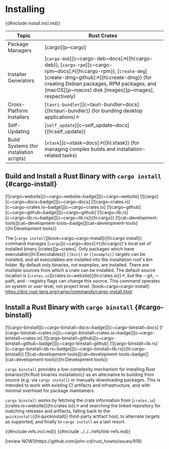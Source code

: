 # Installing

{{#include install.incl.md}}

| Topic | Rust Crates |
|---|---|
| Package Managers | [cargo][p~cargo] |
| Installer Generators | [`cargo-deb`][c~cargo-deb~docs]↗{{hi:cargo-deb}}, [`cargo-rpm`][c~cargo-rpm~docs]↗{{hi:cargo-rpm}}, [`create-dmg`][create-dmg~github]↗{{hi:create-dmg}} (for creating Debian packages, RPM packages, and [macOS][p~macos] disk [images][p~images], respectively) |
| Cross-Platform Installers | [`tauri-bundler`][c~tauri-bundler~docs]{{hi:tauri-bundler}} (for bundling desktop applications)↗ |
| Self-Updating | [`self_update`][c~self_update~docs]{{hi:self_update}} |
| Build Systems (for installation scripts) | [`xtask`][c~xtask~docs]↗{{hi:xtask}} (for managing complex builds and installation-related tasks) |

## Build and Install a Rust Binary with `cargo install` {#cargo-install}

[![cargo~website][c~cargo~website~badge]][c~cargo~website] [![cargo][c~cargo~docs~badge]][c~cargo~docs] [![cargo~crates.io][c~cargo~crates.io~badge]][c~cargo~crates.io] [![cargo~github][c~cargo~github~badge]][c~cargo~github] [![cargo~lib.rs][c~cargo~lib.rs~badge]][c~cargo~lib.rs]{{hi:cargo}} [![cat~development-tools][cat~development-tools~badge]][cat~development-tools]{{hi:Development tools}}

The [`cargo install`][book~cargo~cargo-install]{{hi:cargo install}} command manages [`cargo`][c~cargo~docs]↗{{hi:cargo}}'s local set of installed binary [crates][p~crates]. Only packages which have executable{{hi:Executables}} `[[bin]]` or `[[example]]` targets can be installed, and all executables are installed into the installation root's bin folder. By default only binaries, not examples, are installed. There are multiple sources from which a crate can be installed. The default source location is [`crates.io`][crates.io~website]{{hi:crates.io}}↗, but the --git, --path, and --registry flags can change this source. This command operates on system or user level, not project level.
[book~cargo~cargo-install]: https://doc.rust-lang.org/cargo/commands/cargo-install.html

## Install a Rust Binary with `cargo binstall` {#cargo-binstall}

[![cargo-binstall][c~cargo-binstall~docs~badge]][c~cargo-binstall~docs] [![cargo-binstall~crates.io][c~cargo-binstall~crates.io~badge]][c~cargo-binstall~crates.io] [![cargo-binstall~github][c~cargo-binstall~github~badge]][c~cargo-binstall~github] [![cargo-binstall~lib.rs][c~cargo-binstall~lib.rs~badge]][c~cargo-binstall~lib.rs]{{hi:cargo-binstall}} [![cat~development-tools][cat~development-tools~badge]][cat~development-tools]{{hi:Development tools}}

`cargo binstall` provides a low-complexity mechanism for installing Rust binaries{{hi:Rust binaries installation}} as an alternative to building from source (e.g. via `cargo install`) or manually downloading packages. This is intended to work with existing CI artifacts and infrastructure, and with minimal overhead for package maintainers.

`cargo binstall` works by fetching the crate information from [`crates.io`][crates.io~website]{{hi:crates.io}}↗ and searching the linked repository for matching releases and artifacts, falling back to the `quickinstall`{{hi:quickinstall}} third-party artifact host, to alternate targets as supported, and finally to `cargo install` as a last resort.

{{#include refs.incl.md}}
{{#include ../../../refs/link-refs.md}}

<div class="hidden">
[review NOW](https://github.com/john-cd/rust_howto/issues/918)
</div>
